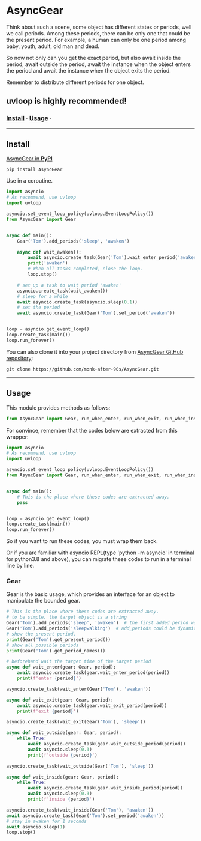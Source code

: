 # AsyncGear

Think about such a scene, some object has different states or periods, well we call periods. Among these periods, there
can be only one that could be the present period. For example, a human can only be one period among baby, youth, adult,
old man and dead.

So now not only can you get the exact period, but also await inside the period, await outside the period, await the
instance when the object enters the period and await the instance when the object exits the period.

Remember to distribute different periods for one object.

## uvloop is highly recommended!

### [Install](#Install) · [Usage](#Usage) ·

---

## Install

[AsyncGear in **PyPI**](https://pypi.org/project/AsyncGear/)

```shell
pip install AsyncGear
```

Use in a coroutine.

```python
import asyncio
# As recommend, use uvloop
import uvloop

asyncio.set_event_loop_policy(uvloop.EventLoopPolicy())
from AsyncGear import Gear


async def main():
    Gear('Tom').add_periods('sleep', 'awaken')

    async def wait_awaken():
        await asyncio.create_task(Gear('Tom').wait_enter_period('awaken'))
        print('awaken')
        # When all tasks completed, close the loop.
        loop.stop()

    # set up a task to wait period 'awaken'
    asyncio.create_task(wait_awaken())
    # sleep for a while
    await asyncio.create_task(asyncio.sleep(0.1))
    # set the period
    await asyncio.create_task(Gear('Tom').set_period('awaken'))


loop = asyncio.get_event_loop()
loop.create_task(main())
loop.run_forever()
```

You can also clone it into your project directory
from [AsyncGear GitHub repository](https://github.com/monk-after-90s/AsyncGear.git):

```shell
git clone https://github.com/monk-after-90s/AsyncGear.git
```

---

## Usage

This module provides methods as follows:

```python
from AsyncGear import Gear, run_when_enter, run_when_exit, run_when_inside, run_when_outside, when_enter, when_exit, when_inside, when_outside
```

For convince, remember that the codes below are extracted from this wrapper:

```python
import asyncio
# As recommend, use uvloop
import uvloop

asyncio.set_event_loop_policy(uvloop.EventLoopPolicy())
from AsyncGear import Gear, run_when_enter, run_when_exit, run_when_inside, run_when_outside, when_enter, when_exit, when_inside, when_outside


async def main():
    # This is the place where these codes are extracted away.
    pass


loop = asyncio.get_event_loop()
loop.create_task(main())
loop.run_forever()
```

So if you want to run these codes, you must wrap them back.

Or if you are familiar with asyncio REPL(type 'python -m asyncio' in terminal for python3.8 and above), you can migrate
these codes to run in a terminal line by line.

### Gear

Gear is the basic usage, which provides an interface for an object to manipulate the bounded gear.

```python
# This is the place where these codes are extracted away.
# to be simple, the target object is a string
Gear('Tom').add_periods('sleep', 'awaken')  # the first added period would be the default.
Gear('Tom').add_periods('sleepwalking')  # add_periods could be dynamic.
# show the present period.
print(Gear('Tom').get_present_period())
# show all possible periods
print(Gear('Tom').get_period_names())

# beforehand wait the target time of the target period
async def wait_enter(gear: Gear, period):
    await asyncio.create_task(gear.wait_enter_period(period))
    print(f'enter {period}')

asyncio.create_task(wait_enter(Gear('Tom'), 'awaken'))

async def wait_exit(gear: Gear, period):
    await asyncio.create_task(gear.wait_exit_period(period))
    print(f'exit {period}')

asyncio.create_task(wait_exit(Gear('Tom'), 'sleep'))

async def wait_outside(gear: Gear, period):
    while True:
        await asyncio.create_task(gear.wait_outside_period(period))
        await asyncio.sleep(0.3)
        print(f'outside {period}')

asyncio.create_task(wait_outside(Gear('Tom'), 'sleep'))

async def wait_inside(gear: Gear, period):
    while True:
        await asyncio.create_task(gear.wait_inside_period(period))
        await asyncio.sleep(0.3)
        print(f'inside {period}')

asyncio.create_task(wait_inside(Gear('Tom'), 'awaken'))
await asyncio.create_task(Gear('Tom').set_period('awaken'))
# stay in awaken for 1 seconds
await asyncio.sleep(1)
loop.stop()
```